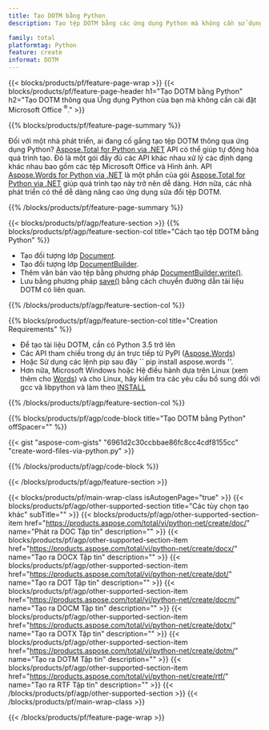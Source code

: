 ```yaml
---
title: Tạo DOTM bằng Python
description: Tạo tệp DOTM bằng các ứng dụng Python mà không cần sử dụng Microsoft Word. 

family: total
platformtag: Python
feature: create
informat: DOTM
---
```

{{< blocks/products/pf/feature-page-wrap >}}
{{< blocks/products/pf/feature-page-header h1="Tạo DOTM bằng Python" h2="Tạo DOTM thông qua Ứng dụng Python của bạn mà không cần cài đặt Microsoft Office <sup>&reg;</sup>." >}}

{{% blocks/products/pf/feature-page-summary %}}

Đối với một nhà phát triển, ai đang cố gắng tạo tệp DOTM thông qua ứng dụng Python? [Aspose.Total for Python via .NET](https://products.aspose.com/total/python-net/) API có thể giúp tự động hóa quá trình tạo. Đó là một gói đầy đủ các API khác nhau xử lý các định dạng khác nhau bao gồm các tệp Microsoft Office và Hình ảnh. API [Aspose.Words for Python via .NET](https://products.aspose.com/words/python-net/) là một phần của gói [Aspose.Total for Python via .NET](https://products.aspose.com/total/python-net/) giúp quá trình tạo này trở nên dễ dàng. Hơn nữa, các nhà phát triển có thể dễ dàng nâng cao ứng dụng sửa đổi tệp DOTM. 

{{% /blocks/products/pf/feature-page-summary %}}

{{< blocks/products/pf/agp/feature-section >}}
{{% blocks/products/pf/agp/feature-section-col title="Cách tạo tệp DOTM bằng Python" %}}

- Tạo đối tượng lớp [Document](https://reference.aspose.com/words/python-net/aspose.words/document/).
- Tạo đối tượng lớp [DocumentBuilder](https://reference.aspose.com/words/python-net/aspose.words/documentbuilder/).
- Thêm văn bản vào tệp bằng phương pháp [DocumentBuilder.write()](https://reference.aspose.com/words/python-net/aspose.words/documentbuilder/write/).
- Lưu bằng phương pháp [save()](https://reference.aspose.com/words/python-net/aspose.words/document/save/) bằng cách chuyển đường dẫn tài liệu DOTM có liên quan.

{{% /blocks/products/pf/agp/feature-section-col %}}

{{% blocks/products/pf/agp/feature-section-col title="Creation Requirements" %}}

- Để tạo tài liệu DOTM, cần có Python 3.5 trở lên
- Các API tham chiếu trong dự án trực tiếp từ PyPI ([Aspose.Words](https://pypi.org/project/aspose-words/)) 
- Hoặc Sử dụng các lệnh pip sau đây `` pip install aspose.words ''. 
- Hơn nữa, Microsoft Windows hoặc Hệ điều hành dựa trên Linux (xem thêm cho [Words](https://docs.aspose.com/words/python-net/system-requirements/)) và cho Linux, hãy kiểm tra các yêu cầu bổ sung đối với gcc và libpython và làm theo [INSTALL](https://docs.aspose.com/words/python-net/installation/) 

{{% /blocks/products/pf/agp/feature-section-col %}}

{{% blocks/products/pf/agp/code-block title="Tạo DOTM bằng Python" offSpacer="" %}}

{{< gist "aspose-com-gists" "6961d2c30ccbbae86fc8cc4cdf8155cc" "create-word-files-via-python.py" >}}

{{% /blocks/products/pf/agp/code-block %}}

{{< /blocks/products/pf/agp/feature-section >}}

{{< blocks/products/pf/main-wrap-class isAutogenPage="true" >}}
{{< blocks/products/pf/agp/other-supported-section title="Các tùy chọn tạo khác" subTitle="" >}}
{{< blocks/products/pf/agp/other-supported-section-item href="https://products.aspose.com/total/vi/python-net/create/doc/" name="Phát ra DOC Tập tin" description="" >}}
{{< blocks/products/pf/agp/other-supported-section-item href="https://products.aspose.com/total/vi/python-net/create/docx/" name="Tạo ra DOCX Tập tin" description="" >}}
{{< blocks/products/pf/agp/other-supported-section-item href="https://products.aspose.com/total/vi/python-net/create/dot/" name="Tạo ra DOT Tập tin" description="" >}}
{{< blocks/products/pf/agp/other-supported-section-item href="https://products.aspose.com/total/vi/python-net/create/docm/" name="Tạo ra DOCM Tập tin" description="" >}}
{{< blocks/products/pf/agp/other-supported-section-item href="https://products.aspose.com/total/vi/python-net/create/dotx/" name="Tạo ra DOTX Tập tin" description="" >}}
{{< blocks/products/pf/agp/other-supported-section-item href="https://products.aspose.com/total/vi/python-net/create/dotm/" name="Tạo ra DOTM Tập tin" description="" >}}
{{< blocks/products/pf/agp/other-supported-section-item href="https://products.aspose.com/total/vi/python-net/create/rtf/" name="Tạo ra RTF Tập tin" description="" >}}
{{< /blocks/products/pf/agp/other-supported-section >}}
{{< /blocks/products/pf/main-wrap-class >}}

{{< /blocks/products/pf/feature-page-wrap >}}
